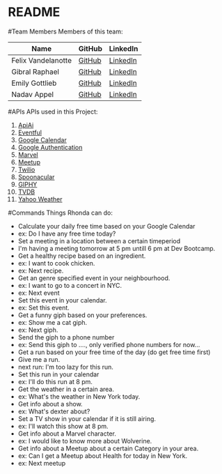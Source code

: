 # README

#Team Members
Members of this team:

Name | GitHub | LinkedIn |
--- |---| ---
Felix Vandelanotte| [GitHub](https://github.com/felixvdl) | [LinkedIn](https://be.linkedin.com/in/felix-vandelanotte-26620498) | - Team Lead
Gibral Raphael | [GitHub](https://github.com/graphael7) | [LinkedIn](https://www.linkedin.com/in/gibralraphael/) |
Emily Gottlieb | [GitHub](https://github.com/egott) | [LinkedIn](https://www.linkedin.com/in/emily-gottlieb) |
Nadav Appel | [GitHub](https://github.com/nadavP3) | [LinkedIn](https://www.linkedin.com/in/nadav-appel) | 

#APIs
APIs used in this Project:
1. [ApiAi](https://api.ai)
2. [Eventful](http://api.eventful.com)
3. [Google Calendar](https://developers.google.com/google-apps/calendar)
4. [Google Authentication](https://developers.google.com/identity/protocols/OAuth2)
5. [Marvel](hhttps://developer.marvel.com)
6. [Meetup](https://www.meetup.com/meetup_api)
7. [Twilio](https://www.twilio.com/docs/api)
8. [Spoonacular](https://spoonacular.com/food-api)
9. [GIPHY](https://api.giphy.com)
10. [TVDB](https://api.thetvdb.com/swagger)
11. [Yahoo Weather](https://developer.yahoo.com/weather)



#Commands
Things Rhonda can do:
* Calculate your daily free time based on your Google Calendar
 * ex: Do I have any free time today?
* Set a meeting in a location between a certain timeperiod
 * I'm having a meeting tomorrow at 5 pm untill 6 pm at Dev Bootcamp.
* Get a healthy recipe based on an ingredient.
 * ex: I want to cook chicken.
 * ex: Next recipe.
* Get an genre specified event in your neighbourhood.
 * ex: I want to go to a concert in NYC.
 * ex: Next event
* Set this event in your calendar.
 * ex: Set this event.
* Get a funny giph based on your preferences.
 * ex: Show me a cat giph.
 * ex: Next giph.
* Send the giph to a phone number
 * ex: Send this giph to ...., only verified phone numbers for now...
* Get a run based on your free time of the day (do get free time first)
 * Give me a run.
 * next run: I'm too lazy for this run.
* Set this run in your calendar
 * ex: I'll do this run at 8 pm.
* Get the weather in a certain area.
 * ex: What's the weather in New York today.
* Get info about a show.
 * ex: What's dexter about?
* Set a TV show in your calendar if it is still airing.
 * ex: I'll watch this show at 8 pm.
* Get info about a Marvel character.
 * ex: I would like to know more about Wolverine.
* Get info about a Meetup about a certain Category in your area.
 * ex: Can I get a Meetup about Health for today in New York.
 * ex: Next meetup




